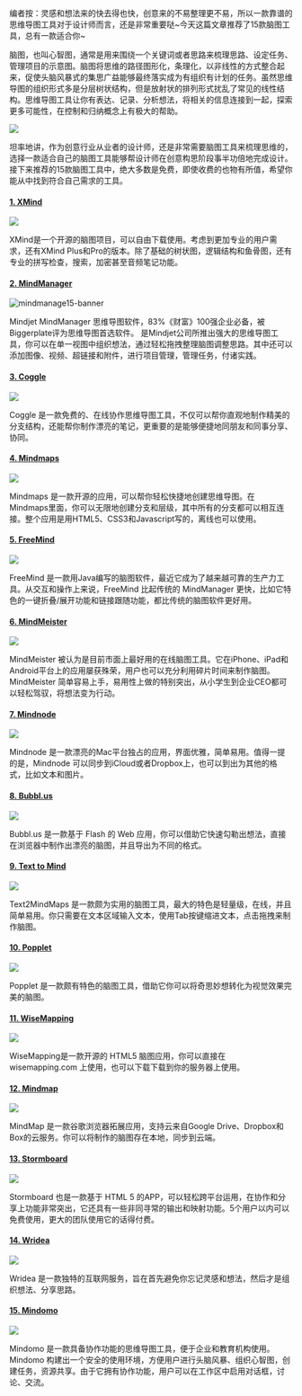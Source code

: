 编者按：灵感和想法来的快去得也快，创意来的不易整理更不易，所以一款靠谱的思维导图工具对于设计师而言，还是非常重要哒~今天这篇文章推荐了15款脑图工具，总有一款适合你~

脑图，也叫心智图，通常是用来围绕一个关键词或者思路来梳理思路、设定任务、管理项目的示意图。脑图将思维的路径图形化，条理化，以非线性的方式整合起来，促使头脑风暴式的集思广益能够最终落实成为有组织有计划的任务。虽然思维导图的组织形式多是分层树状结构，但是放射状的排列形式扰乱了常见的线性结构。思维导图工具让你有表达、记录、分析想法，将相关的信息连接到一起，探索更多可能性，在控制和归纳概念上有极大的帮助。

![](https://image.uisdc.com/wp-content/uploads/2015/01/ux_shot.jpg)

坦率地讲，作为创意行业从业者的设计师，还是非常需要脑图工具来梳理思维的，选择一款适合自己的脑图工具能够帮设计师在创意构思阶段事半功倍地完成设计。接下来推荐的15款脑图工具中，绝大多数是免费，即使收费的也物有所值，希望你能从中找到符合自己需求的工具。

#### [1\. XMind](http://www.xmind.net/)

![](https://image.uisdc.com/wp-content/uploads/2015/01/xmind.jpeg)

XMind是一个开源的脑图项目，可以自由下载使用。考虑到更加专业的用户需求，还有XMind Plus和Pro的版本。除了基础的树状图，逻辑结构和鱼骨图，还有专业的拼写检查，搜索，加密甚至音频笔记功能。

#### [2\. MindManager](http://www.mindmanager.cc/)

![mindmanage15-banner](https://image.uisdc.com/wp-content/uploads/2015/01/mindmanage15-banner.jpg)

Mindjet MindManager 思维导图软件，83%《财富》100强企业必备，被Biggerplate评为思维导图首选软件。
是Mindjet公司所推出强大的思维导图工具，你可以在单一视图中组织想法，通过轻松拖拽整理脑图调整思路。其中还可以添加图像、视频、超链接和附件，进行项目管理，管理任务，付诸实践。

#### [3\. Coggle](http://coggle.it/)

![](https://image.uisdc.com/wp-content/uploads/2015/01/coggle.jpeg)

Coggle 是一款免费的、在线协作思维导图工具，不仅可以帮你直观地制作精美的分支结构，还能帮你制作漂亮的笔记，更重要的是能够便捷地同朋友和同事分享、协同。

#### [4\. Mindmaps](http://drichard.org/mindmaps/)

![](https://image.uisdc.com/wp-content/uploads/2015/01/mindmaps.jpeg)

Mindmaps 是一款开源的应用，可以帮你轻松快捷地创建思维导图。在Mindmaps里面，你可以无限地创建分支和层级，其中所有的分支都可以相互连接。整个应用是用HTML5、CSS3和Javascript写的，离线也可以使用。

#### [5\. FreeMind](http://freemind.sourceforge.net/wiki/index.php/Download)

![](https://image.uisdc.com/wp-content/uploads/2015/01/freemind.jpg)

FreeMind 是一款用Java编写的脑图软件，最近它成为了越来越可靠的生产力工具。从交互和操作上来说，FreeMind 比起传统的 MindManager 更快，比如它特色的一键折叠/展开功能和链接跟随功能，都比传统的脑图软件更好用。

#### [6\. MindMeister](http://www.mindmeister.com/)

![](https://image.uisdc.com/wp-content/uploads/2015/01/mindmeister.jpeg)

MindMeister 被认为是目前市面上最好用的在线脑图工具。它在iPhone、iPad和Android平台上的应用屡获殊荣，用户也可以充分利用碎片时间来制作脑图。MindMeister 简单容易上手，易用性上做的特别突出，从小学生到企业CEO都可以轻松驾驭，将想法变为行动。

#### [7\. Mindnode](http://mindnode.com/)

![](https://image.uisdc.com/wp-content/uploads/2015/01/mindnode.jpeg)

Mindnode 是一款漂亮的Mac平台独占的应用，界面优雅，简单易用。值得一提的是，Mindnode 可以同步到iCloud或者Dropbox上，也可以到出为其他的格式，比如文本和图片。

#### [8\. Bubbl.us](https://bubbl.us/)

![](https://image.uisdc.com/wp-content/uploads/2015/01/bubblus.jpeg)

Bubbl.us 是一款基于 Flash 的 Web 应用，你可以借助它快速勾勒出想法，直接在浏览器中制作出漂亮的脑图，并且导出为不同的格式。

#### [9\. Text to Mind](https://www.text2mindmap.com/)

![](https://image.uisdc.com/wp-content/uploads/2015/01/text2mindmaps.jpeg)

Text2MindMaps 是一款颇为实用的脑图工具，最大的特色是轻量级，在线，并且简单易用。你只需要在文本区域输入文本，使用Tab按键缩进文本，点击拖拽来制作脑图。

#### [10\. Popplet](http://popplet.com/)

![](https://image.uisdc.com/wp-content/uploads/2015/01/Popplet.jpeg)

Popplet 是一款颇有特色的脑图工具，借助它你可以将奇思妙想转化为视觉效果完美的脑图。

#### [11\. WiseMapping](http://wisemapping.com/)

![](https://image.uisdc.com/wp-content/uploads/2015/01/wisemapping.jpeg)

WiseMapping是一款开源的 HTML5 脑图应用，你可以直接在 wisemapping.com 上使用，也可以下载下载到你的服务器上使用。

#### [12\. Mindmap](https://chrome.google.com/webstore/detail/mindmap/gdaeohpmcenmffofpikllphdhlkkocfa#detail/mindmap/gdaeohpmcenmffofpikllphdhlkkocfa)

![](https://image.uisdc.com/wp-content/uploads/2015/01/mindmap.jpeg)

MindMap 是一款谷歌浏览器拓展应用，支持云来自Google Drive、Dropbox和Box的云服务。你可以将制作的脑图存在本地，同步到云端。

#### [13\. Stormboard](https://www.stormboard.com/)

![](https://image.uisdc.com/wp-content/uploads/2015/01/stormboard.jpeg)

Stormboard 也是一款基于 HTML 5 的APP，可以轻松跨平台运用，在协作和分享上功能非常突出，它还具有一些非同寻常的输出和映射功能。5个用户以内可以免费使用，更大的团队使用它的话得付费。

#### [14\. Wridea](http://wridea.com/)

![](https://image.uisdc.com/wp-content/uploads/2015/01/wridea.jpeg)

Wridea 是一款独特的互联网服务，旨在首先避免你忘记灵感和想法，然后才是组织想法、分享思路。

#### [15\. Mindomo](http://www.mindomo.com/)

![](https://image.uisdc.com/wp-content/uploads/2015/01/mindomo1.jpeg)

Mindomo 是一款具备协作功能的思维导图工具，便于企业和教育机构使用。Mindomo 构建出一个安全的使用环境，方便用户进行头脑风暴、组织心智图，创建任务，资源共享。由于它拥有协作功能，用户可以在工作区中启用对话框，讨论、交流。